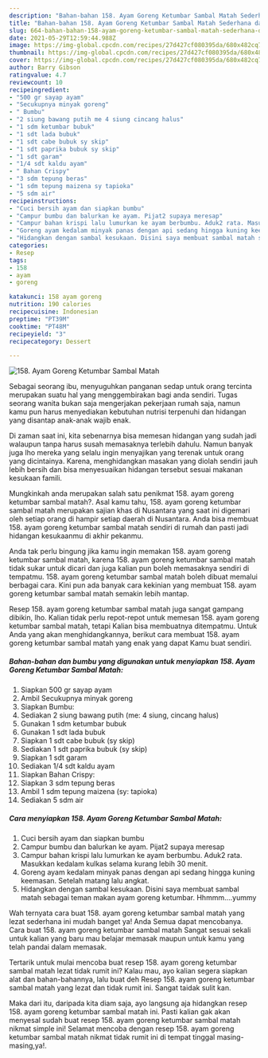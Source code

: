 ```yaml
---
description: "Bahan-bahan 158. Ayam Goreng Ketumbar Sambal Matah Sederhana dan Mudah Dibuat"
title: "Bahan-bahan 158. Ayam Goreng Ketumbar Sambal Matah Sederhana dan Mudah Dibuat"
slug: 664-bahan-bahan-158-ayam-goreng-ketumbar-sambal-matah-sederhana-dan-mudah-dibuat
date: 2021-05-29T12:59:44.988Z
image: https://img-global.cpcdn.com/recipes/27d427cf080395da/680x482cq70/158-ayam-goreng-ketumbar-sambal-matah-foto-resep-utama.jpg
thumbnail: https://img-global.cpcdn.com/recipes/27d427cf080395da/680x482cq70/158-ayam-goreng-ketumbar-sambal-matah-foto-resep-utama.jpg
cover: https://img-global.cpcdn.com/recipes/27d427cf080395da/680x482cq70/158-ayam-goreng-ketumbar-sambal-matah-foto-resep-utama.jpg
author: Barry Gibson
ratingvalue: 4.7
reviewcount: 10
recipeingredient:
- "500 gr sayap ayam"
- "Secukupnya minyak goreng"
- " Bumbu"
- "2 siung bawang putih me 4 siung cincang halus"
- "1 sdm ketumbar bubuk"
- "1 sdt lada bubuk"
- "1 sdt cabe bubuk sy skip"
- "1 sdt paprika bubuk sy skip"
- "1 sdt garam"
- "1/4 sdt kaldu ayam"
- " Bahan Crispy"
- "3 sdm tepung beras"
- "1 sdm tepung maizena sy tapioka"
- "5 sdm air"
recipeinstructions:
- "Cuci bersih ayam dan siapkan bumbu"
- "Campur bumbu dan balurkan ke ayam. Pijat2 supaya meresap"
- "Campur bahan krispi lalu lumurkan ke ayam berbumbu. Aduk2 rata. Masukkan kedalam kulkas selama kurang lebih 30 menit."
- "Goreng ayam kedalam minyak panas dengan api sedang hingga kuning keemasan. Setelah matang lalu angkat."
- "Hidangkan dengan sambal kesukaan. Disini saya membuat sambal matah sebagai teman makan ayam goreng ketumbar. Hhmmm....yummy"
categories:
- Resep
tags:
- 158
- ayam
- goreng

katakunci: 158 ayam goreng 
nutrition: 190 calories
recipecuisine: Indonesian
preptime: "PT39M"
cooktime: "PT48M"
recipeyield: "3"
recipecategory: Dessert

---
```



![158. Ayam Goreng Ketumbar Sambal Matah](https://img-global.cpcdn.com/recipes/27d427cf080395da/680x482cq70/158-ayam-goreng-ketumbar-sambal-matah-foto-resep-utama.jpg)

Sebagai seorang ibu, menyuguhkan panganan sedap untuk orang tercinta merupakan suatu hal yang menggembirakan bagi anda sendiri. Tugas seorang  wanita bukan saja mengerjakan pekerjaan rumah saja, namun kamu pun harus menyediakan kebutuhan nutrisi terpenuhi dan hidangan yang disantap anak-anak wajib enak.

Di zaman  saat ini, kita sebenarnya bisa memesan hidangan yang sudah jadi walaupun tanpa harus susah memasaknya terlebih dahulu. Namun banyak juga lho mereka yang selalu ingin menyajikan yang terenak untuk orang yang dicintainya. Karena, menghidangkan masakan yang diolah sendiri jauh lebih bersih dan bisa menyesuaikan hidangan tersebut sesuai makanan kesukaan famili. 



Mungkinkah anda merupakan salah satu penikmat 158. ayam goreng ketumbar sambal matah?. Asal kamu tahu, 158. ayam goreng ketumbar sambal matah merupakan sajian khas di Nusantara yang saat ini digemari oleh setiap orang di hampir setiap daerah di Nusantara. Anda bisa membuat 158. ayam goreng ketumbar sambal matah sendiri di rumah dan pasti jadi hidangan kesukaanmu di akhir pekanmu.

Anda tak perlu bingung jika kamu ingin memakan 158. ayam goreng ketumbar sambal matah, karena 158. ayam goreng ketumbar sambal matah tidak sukar untuk dicari dan juga kalian pun boleh memasaknya sendiri di tempatmu. 158. ayam goreng ketumbar sambal matah boleh dibuat memalui berbagai cara. Kini pun ada banyak cara kekinian yang membuat 158. ayam goreng ketumbar sambal matah semakin lebih mantap.

Resep 158. ayam goreng ketumbar sambal matah juga sangat gampang dibikin, lho. Kalian tidak perlu repot-repot untuk memesan 158. ayam goreng ketumbar sambal matah, tetapi Kalian bisa membuatnya ditempatmu. Untuk Anda yang akan menghidangkannya, berikut cara membuat 158. ayam goreng ketumbar sambal matah yang enak yang dapat Kamu buat sendiri.

<!--inarticleads1-->

##### Bahan-bahan dan bumbu yang digunakan untuk menyiapkan 158. Ayam Goreng Ketumbar Sambal Matah:

1. Siapkan 500 gr sayap ayam
1. Ambil Secukupnya minyak goreng
1. Siapkan  Bumbu:
1. Sediakan 2 siung bawang putih (me: 4 siung, cincang halus)
1. Gunakan 1 sdm ketumbar bubuk
1. Gunakan 1 sdt lada bubuk
1. Siapkan 1 sdt cabe bubuk (sy skip)
1. Sediakan 1 sdt paprika bubuk (sy skip)
1. Siapkan 1 sdt garam
1. Sediakan 1/4 sdt kaldu ayam
1. Siapkan  Bahan Crispy:
1. Siapkan 3 sdm tepung beras
1. Ambil 1 sdm tepung maizena (sy: tapioka)
1. Sediakan 5 sdm air




<!--inarticleads2-->

##### Cara menyiapkan 158. Ayam Goreng Ketumbar Sambal Matah:

1. Cuci bersih ayam dan siapkan bumbu
1. Campur bumbu dan balurkan ke ayam. Pijat2 supaya meresap
1. Campur bahan krispi lalu lumurkan ke ayam berbumbu. Aduk2 rata. Masukkan kedalam kulkas selama kurang lebih 30 menit.
1. Goreng ayam kedalam minyak panas dengan api sedang hingga kuning keemasan. Setelah matang lalu angkat.
1. Hidangkan dengan sambal kesukaan. Disini saya membuat sambal matah sebagai teman makan ayam goreng ketumbar. Hhmmm....yummy




Wah ternyata cara buat 158. ayam goreng ketumbar sambal matah yang lezat sederhana ini mudah banget ya! Anda Semua dapat mencobanya. Cara buat 158. ayam goreng ketumbar sambal matah Sangat sesuai sekali untuk kalian yang baru mau belajar memasak maupun untuk kamu yang telah pandai dalam memasak.

Tertarik untuk mulai mencoba buat resep 158. ayam goreng ketumbar sambal matah lezat tidak rumit ini? Kalau mau, ayo kalian segera siapkan alat dan bahan-bahannya, lalu buat deh Resep 158. ayam goreng ketumbar sambal matah yang lezat dan tidak rumit ini. Sangat taidak sulit kan. 

Maka dari itu, daripada kita diam saja, ayo langsung aja hidangkan resep 158. ayam goreng ketumbar sambal matah ini. Pasti kalian gak akan menyesal sudah buat resep 158. ayam goreng ketumbar sambal matah nikmat simple ini! Selamat mencoba dengan resep 158. ayam goreng ketumbar sambal matah nikmat tidak rumit ini di tempat tinggal masing-masing,ya!.

